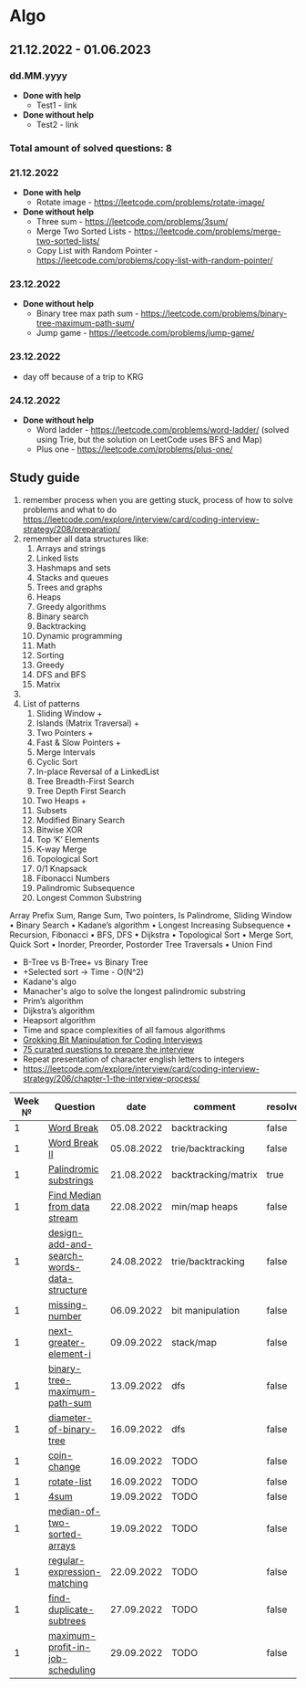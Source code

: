 # Algo

## 21.12.2022 - 01.06.2023

### dd.MM.yyyy
* **Done with help**
   * Test1 - link
* **Done without help**
   * Test2 - link

### Total amount of solved questions: 8

### 21.12.2022

* **Done with help**
    * Rotate image - https://leetcode.com/problems/rotate-image/
* **Done without help**
    * Three sum - https://leetcode.com/problems/3sum/
    * Merge Two Sorted Lists - https://leetcode.com/problems/merge-two-sorted-lists/
    * Copy List with Random Pointer - https://leetcode.com/problems/copy-list-with-random-pointer/

### 23.12.2022

* **Done without help**
    * Binary tree max path sum - https://leetcode.com/problems/binary-tree-maximum-path-sum/
    * Jump game - https://leetcode.com/problems/jump-game/

### 23.12.2022

* day off because of a trip to KRG

### 24.12.2022

* **Done without help**
   * Word ladder - https://leetcode.com/problems/word-ladder/ (solved using Trie, but the solution on LeetCode uses BFS and Map)
   * Plus one - https://leetcode.com/problems/plus-one/

## Study guide

1) remember process when you are getting stuck, process of how to solve problems and what to
   do https://leetcode.com/explore/interview/card/coding-interview-strategy/208/preparation/
2) remember all data structures like:
    1) Arrays and strings
    2) Linked lists
    3) Hashmaps and sets
    4) Stacks and queues
    5) Trees and graphs
    6) Heaps
    7) Greedy algorithms
    8) Binary search
    9) Backtracking
    10) Dynamic programming
    11) Math
    12) Sorting
    13) Greedy
    14) DFS and BFS
    15) Matrix
3)
4) List of patterns
    1) Sliding Window +
    2) Islands (Matrix Traversal) +
    3) Two Pointers +
    4) Fast & Slow Pointers +
    5) Merge Intervals
    6) Cyclic Sort
    7) In-place Reversal of a LinkedList
    8) Tree Breadth-First Search
    9) Tree Depth First Search
    10) Two Heaps +
    11) Subsets
    12) Modified Binary Search
    13) Bitwise XOR
    14) Top ‘K’ Elements
    15) K-way Merge
    16) Topological Sort
    17) 0/1 Knapsack
    18) Fibonacci Numbers
    19) Palindromic Subsequence
    20) Longest Common Substring

Array Prefix Sum, Range Sum, Two pointers, Is Palindrome, Sliding Window • Binary Search • Kadane’s algorithm • Longest
Increasing Subsequence • Recursion, Fibonacci • BFS, DFS • Dijkstra • Topological Sort • Merge Sort, Quick Sort •
Inorder, Preorder, Postorder Tree Traversals • Union Find

* B-Tree vs B-Tree+ vs Binary Tree
* +Selected sort -> Time - O(N^2)
* Kadane's algo
* Manacher's algo to solve the longest palindromic substring
* Prim’s algorithm
* Dijkstra’s algorithm
* Heapsort algorithm
* Time and space complexities of all famous algorithms
* [Grokking Bit Manipulation for Coding Interviews](https://www.educative.io/courses/bit-manipulation)
* [75 curated questions to prepare the interview](https://www.teamblind.com/post/New-Year-Gift---Curated-List-of-Top-75-LeetCode-Questions-to-Save-Your-Time-OaM1orEU)
* Repeat presentation of character english letters to integers
* https://leetcode.com/explore/interview/card/coding-interview-strategy/206/chapter-1-the-interview-process/

| Week № | Question                                                                                                                | date       | comment             | resolved | date |
|--------|-------------------------------------------------------------------------------------------------------------------------|------------|---------------------|----------|------|
| 1      | [Word Break](https://leetcode.com/problems/word-break/)                                                                 | 05.08.2022 | backtracking        | false    | -    |
| 1      | [Word Break II](https://leetcode.com/problems/word-break-ii/)                                                           | 05.08.2022 | trie/backtracking   | false    | -    |
| 1      | [Palindromic substrings](https://leetcode.com/problems/palindromic-substrings/)                                         | 21.08.2022 | backtracking/matrix | true     | 18.09.2022    |
| 1      | [Find Median from data stream](https://leetcode.com/problems/find-median-from-data-stream/submissions/)                 | 22.08.2022 | min/map heaps       | false    | -    |
| 1      | [design-add-and-search-words-data-structure](https://leetcode.com/problems/design-add-and-search-words-data-structure/) | 24.08.2022 | trie/backtracking   | false    | -    |
| 1      | [missing-number](https://leetcode.com/problems/missing-number/)                                                         | 06.09.2022 | bit manipulation    | false    | -    |
| 1      | [next-greater-element-i](https://leetcode.com/problems/next-greater-element-i/)                                         | 09.09.2022 | stack/map           | false    | -    |
| 1      | [binary-tree-maximum-path-sum](https://leetcode.com/problems/binary-tree-maximum-path-sum/)                             | 13.09.2022 | dfs                 | false    | -    |
| 1      | [diameter-of-binary-tree](https://leetcode.com/problems/diameter-of-binary-tree/)                                       | 16.09.2022 | dfs                 | false    | -    |
| 1      | [coin-change](https://leetcode.com/problems/coin-change/)                                                               | 16.09.2022 | TODO                | false    | -    |
| 1      | [rotate-list](https://leetcode.com/problems/rotate-list/)                                                               | 16.09.2022 | TODO                | false    | -    |
| 1      | [4sum](https://leetcode.com/problems/4sum/)                                                                             | 19.09.2022 | TODO                | false    | -    |
| 1      | [median-of-two-sorted-arrays](https://leetcode.com/problems/median-of-two-sorted-arrays/)                               | 19.09.2022 | TODO                | false    | -    |
| 1      | [regular-expression-matching](https://https://leetcode.com/problems/regular-expression-matching/)                       | 22.09.2022 | TODO                | false    | -    |
| 1      | [find-duplicate-subtrees](https://leetcode.com/problems/find-duplicate-subtrees/)                                       | 27.09.2022 | TODO                | false    | -    |
| 1      | [maximum-profit-in-job-scheduling](https://leetcode.com/problems/maximum-profit-in-job-scheduling/)                     | 29.09.2022 | TODO                | false    | -    |